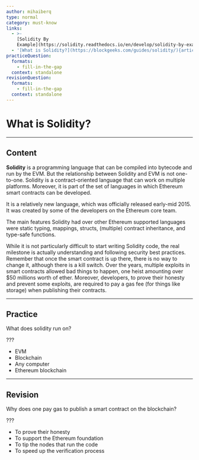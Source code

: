```yaml
---
author: mihaiberq
type: normal
category: must-know
links:
  - >-
    [Solidity By
    Example](https://solidity.readthedocs.io/en/develop/solidity-by-example.html){website}
  - '[What is Solidity?](https://blockgeeks.com/guides/solidity/){article}'
practiceQuestion:
  formats:
    - fill-in-the-gap
  context: standalone
revisionQuestion:
  formats:
    - fill-in-the-gap
  context: standalone
---
```


# What is Solidity?


---

## Content

**Solidity** is a programming language that can be compiled into bytecode and run by the EVM. But the relationship between Solidity and EVM is not one-to-one. Solidity is a contract-oriented language that can work on multiple platforms. Moreover, it is part of the set of languages in which Ethereum smart contracts can be developed.

It is a relatively new language, which was officially released early-mid 2015. It was created by some of the developers on the Ethereum core team.

The main features Solidity had over other Ethereum supported languages were static typing, mappings, structs, (multiple) contract inheritance, and type-safe functions.

While it is not particularly difficult to start writing Solidity code, the real milestone is actually understanding and following security best practices. Remember that once the smart contract is up there, there is no way to change it, although there is a kill switch. Over the years, multiple exploits in smart contracts allowed bad things to happen, one heist amounting over $50 millions worth of ether. Moreover, developers, to prove their honesty and prevent some exploits, are required to pay a gas fee (for things like storage) when publishing their contracts.


---

## Practice

What does solidity run on?

???

- EVM
- Blockchain
- Any computer
- Ethereum blockchain


---

## Revision

Why does one pay gas to publish a smart contract on the blockchain?

???

- To prove their honesty
- To support the Ethereum foundation
- To tip the nodes that run the code
- To speed up the verification process
